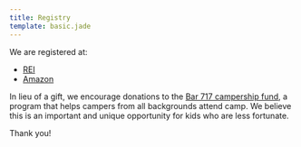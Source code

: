 ```yaml
---
title: Registry
template: basic.jade
---
```


We are registered at:

- [REI](http://www.rei.com/GiftRegistryDetails/GR114768742)
- [Amazon](http://www.amazon.com/registry/wedding/DOKJ7ZCH2RBK)

In lieu of a gift, we encourage donations to the [Bar 717 campership fund](http://www.bar717.com/about-us/campership/), a program that helps campers from all backgrounds attend camp.
We believe this is an important and unique opportunity for kids who are less fortunate.

Thank you!
